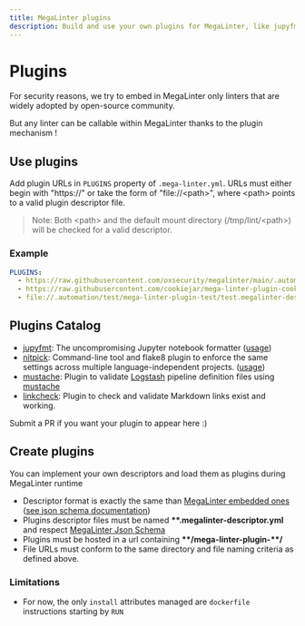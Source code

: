 ```yaml
---
title: MegaLinter plugins
description: Build and use your own plugins for MegaLinter, like jupyfmt, nitpick, mustache and linkcheck
---
```

<!-- markdownlint-disable MD013 -->
<!-- Generated by .automation/build.py, please do not update manually -->
<!-- plugins-section-start -->

# Plugins

For security reasons, we try to embed in MegaLinter only linters that are widely adopted by open-source community.

But any linter can be callable within MegaLinter thanks to the plugin mechanism !

## Use plugins

Add plugin URLs in `PLUGINS` property of `.mega-linter.yml`. URLs must either begin with "https://" or take the form of "file://\<path\>", where \<path\> points to a valid plugin descriptor file.

> Note: Both \<path\> and the default mount directory (/tmp/lint/\<path\>) will be checked for a valid descriptor.

### Example

```yaml
PLUGINS:
  - https://raw.githubusercontent.com/oxsecurity/megalinter/main/.automation/test/mega-linter-plugin-test/test.megalinter-descriptor.yml
  - https://raw.githubusercontent.com/cookiejar/mega-linter-plugin-cookietemple/main/cookietemple.megalinter-descriptor.yml
  - file://.automation/test/mega-linter-plugin-test/test.megalinter-descriptor.yml
```

## Plugins Catalog

* [jupyfmt](https://github.com/kpj/jupyfmt): The uncompromising Jupyter notebook formatter ([usage](https://github.com/kpj/jupyfmt#mega-linter-integration))
* [nitpick](https://github.com/andreoliwa/nitpick): Command-line tool and flake8 plugin to enforce the same settings across multiple language-independent projects. ([usage](https://github.com/andreoliwa/nitpick#run-as-a-megalinter-plugin))
* [mustache](https://github.com/one-acre-fund/mega-linter-plugin-logstash): Plugin to validate [Logstash](https://www.elastic.co/guide/en/logstash/current/configuration.html) pipeline definition files using [mustache](https://github.com/breml/logstash-config)
* [linkcheck](https://github.com/shiranr/linkcheck): Plugin to check and validate Markdown links exist and working.


Submit a PR if you want your plugin to appear here :)

## Create plugins

You can implement your own descriptors and load them as plugins during MegaLinter runtime

- Descriptor format is exactly the same than [MegaLinter embedded ones](https://github.com/oxsecurity/megalinter/tree/main/megalinter/descriptors) ([see json schema documentation](https://megalinter.github.io/json-schemas/descriptor.html))
- Plugins descriptor files must be named **\*\*.megalinter-descriptor.yml** and respect [MegaLinter Json Schema](https://github.com/oxsecurity/megalinter/blob/main/megalinter/descriptors/schemas/megalinter-descriptor.jsonschema.json)
- Plugins must be hosted in a url containing **\*\*/mega-linter-plugin-\*\*/**
- File URLs must conform to the same directory and file naming criteria as defined above.

### Limitations

- For now, the only `install` attributes managed are `dockerfile` instructions starting by `RUN`


<!-- plugins-section-end -->
